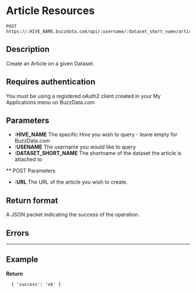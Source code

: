 # Article Resources

    POST https://:HIVE_NAME.buzzdata.com/api/:username/:dataset_short_name/articles/

## Description

Create an Article on a given Dataset.

## Requires authentication

You must be using a registered oAuth2 client created in your My Applications menu on BuzzData.com

## Parameters

- **:HIVE_NAME** The specific Hive you wish to query - leave empty for BuzzData.com
- **:USENAME** The username you would like to query
- **:DATASET_SHORT_NAME** The shortname of the dataset the article is attached to

** POST Parameters

- **:URL** The URL of the article you wish to create. 

## Return format

A JSON packet indicating the success of the operation.

## Errors

***

## Example

**Return**

      { 'success': 'ok' }
    
